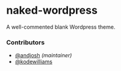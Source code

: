 naked-wordpress
===============

A well-commented blank Wordpress theme.

### Contributors
- [@andjosh][0] _(maintainer)_
- [@kodewilliams][1]

[0]: https://github.com/andjosh
[1]: https://github.com/kodewilliams
